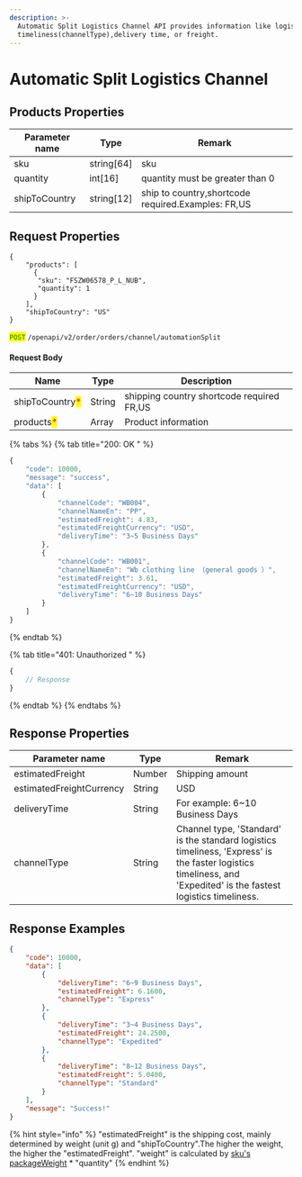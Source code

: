 ```yaml
---
description: >-
  Automatic Split Logistics Channel API provides information like logistics
  timeliness(channelType),delivery time, or freight.
---
```


# Automatic Split Logistics Channel

## Products Properties <a href="#response-parameter" id="response-parameter"></a>

| Parameter name | Type        | Remark                                             |
| -------------- | ----------- | -------------------------------------------------- |
| sku            | string\[64] | sku                                                |
| quantity       | int\[16]    | quantity must be greater than 0                    |
| shipToCountry  | string\[12] | ship to country,shortcode required.Examples: FR,US |

## Request Properties <a href="#response-parameter" id="response-parameter"></a>

```
{
    "products": [
      {
       "sku": "FSZW06578_P_L_NUB",
       "quantity": 1
      }
    ],
    "shipToCountry": "US"
}
```

<mark style="color:green;">`POST`</mark> `/openapi/v2/order/orders/channel/automationSplit`

#### Request Body

| Name                                            | Type   | Description                               |
| ----------------------------------------------- | ------ | ----------------------------------------- |
| shipToCountry<mark style="color:red;">\*</mark> | String | shipping country shortcode required FR,US |
| products<mark style="color:red;">\*</mark>      | Array  | Product information                       |

{% tabs %}
{% tab title="200: OK " %}
```javascript
{
    "code": 10000,
    "message": "success",
    "data": [
        {
            "channelCode": "WB004",
            "channelNameEn": "PP",
            "estimatedFreight": 4.83,
            "estimatedFreightCurrency": "USD",
            "deliveryTime": "3~5 Business Days"
        },
        {
            "channelCode": "WB001",
            "channelNameEn": "Wb clothing line （general goods ）",
            "estimatedFreight": 3.61,
            "estimatedFreightCurrency": "USD",
            "deliveryTime": "6~10 Business Days"
        }
    ]
}
```
{% endtab %}

{% tab title="401: Unauthorized " %}
```javascript
{
    // Response
}
```
{% endtab %}
{% endtabs %}

## Response Properties <a href="#response-parameter" id="response-parameter"></a>

| Parameter name           | Type   | Remark                                                                                                                                                            |
| ------------------------ | ------ | ----------------------------------------------------------------------------------------------------------------------------------------------------------------- |
| estimatedFreight         | Number | Shipping amount                                                                                                                                                   |
| estimatedFreightCurrency | String | USD                                                                                                                                                               |
| deliveryTime             | String | For example: 6\~10 Business Days                                                                                                                                  |
| channelType              | String | Channel type, 'Standard' is the standard logistics timeliness, 'Express' is the faster logistics timeliness, and 'Expedited' is the fastest logistics timeliness. |

## Response Examples <a href="#response-parameter" id="response-parameter"></a>

```json
{
    "code": 10000,
    "data": [
        {
            "deliveryTime": "6~9 Business Days",
            "estimatedFreight": 6.1600,
            "channelType": "Express"
        },
        {
            "deliveryTime": "3~4 Business Days",
            "estimatedFreight": 24.2500,
            "channelType": "Expedited"
        },
        {
            "deliveryTime": "8~12 Business Days",
            "estimatedFreight": 5.0400,
            "channelType": "Standard"
        }
    ],
    "message": "Success!"
}
```

{% hint style="info" %}
"estimatedFreight" is the shipping cost, mainly determined by weight (unit g) and "shipToCountry".The higher the weight, the higher the "estimatedFreight". "weight" is calculated by [sku's packageWeight](../api-reference/products.md#skulist) \*  "quantity"
{% endhint %}
